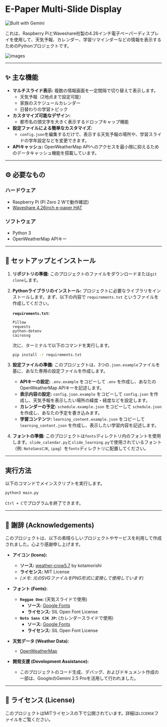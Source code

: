 # E-Paper Multi-Slide Display

![Built with Gemini](https://img.shields.io/badge/Built%20with-Gemini%202.5%20Pro-4285F4)

これは、Raspberry PiとWaveshare社製の4.26インチ電子ペーパーディスプレイを使用して、天気予報、カレンダー、学習リマインダーなどの情報を表示するためのPythonプロジェクトです。

![images](https://github.com/user-attachments/assets/50668af2-2974-4af2-a059-568ca791a538)

---

## ✨ 主な機能

* **マルチスライド表示:** 複数の情報画面を一定間隔で切り替えて表示します。
    * 天気予報（2地点まで設定可能）
    * 家族のスケジュールカレンダー
    * 日替わりの学習トピック
* **カスタマイズ可能なデザイン:**
    * 都市名の頭文字を大きく表示するドロップキャップ機能
* **設定ファイルによる簡単なカスタマイズ:**
    * `config.json`を編集するだけで、表示する天気予報の場所や、学習スライドの学年設定などを変更できます。
* **APIキャッシュ:** OpenWeatherMap APIへのアクセスを最小限に抑えるためのデータキャッシュ機能を搭載しています。

---

## ⚙️ 必要なもの

### ハードウェア
* Raspberry Pi (Pi Zero 2 Wで動作確認)
* [Waveshare 4.26inch e-paper HAT](https://www.waveshare.com/4.26inch-e-paper-hat.htm)

### ソフトウェア
* Python 3
* OpenWeatherMap APIキー

---

## 🚀 セットアップとインストール

1.  **リポジトリの準備:**
    このプロジェクトのファイルをダウンロードまたは`git clone`します。

2.  **Pythonライブラリのインストール:**
    プロジェクトに必要なライブラリをインストールします。まず、以下の内容で `requirements.txt` というファイルを作成してください。

    **`requirements.txt`:**
    ```
    Pillow
    requests
    python-dotenv
    cairosvg
    ```

    次に、ターミナルで以下のコマンドを実行します。
    ```sh
    pip install -r requirements.txt
    ```

3.  **設定ファイルの準備:**
    このプロジェクトは、3つの`.json.example`ファイルを基に、あなた専用の設定ファイルを作成します。

    * **APIキーの設定:** `.env.example` をコピーして `.env` を作成し、あなたのOpenWeatherMap APIキーを記述します。
    * **表示内容の設定:** `config.json.example` をコピーして `config.json` を作成し、天気予報を表示したい場所の緯度・経度などを設定します。
    * **カレンダーの予定:** `schedule.example.json` をコピーして `schedule.json` を作成し、あなたの予定を書き込みます。
    * **学習コンテンツ:** `learning_content.example.json` をコピーして `learning_content.json` を作成し、表示したい学習内容を記述します。

4.  **フォントの準備:**
    このプロジェクトは`fonts`ディレクトリ内のフォントを使用します。`slide_calendar.py`と`slide_learning.py`で使用されているフォント（例: `NotoSansCJK`, `ipag`）を`fonts`ディレクトリに配置してください。

---

## 実行方法

以下のコマンドでメインスクリプトを実行します。

```sh
python3 main.py
````

`Ctrl + C`でプログラムを終了できます。

-----

## 🙏 謝辞 (Acknowledgements)

このプロジェクトは、以下の素晴らしいプロジェクトやサービスを利用して作成されました。心より感謝申し上げます。

  * **アイコン (Icons):**

      * **ソース:** [weather-crow5.7](https://github.com/kotamorishi/weather-crow5.7) by kotamorishi
      * **ライセンス:** MIT License
      * *(メモ: 元のSVGファイルをPNG形式に変換して使用しています)*

  * **フォント (Fonts):**

      * **`Reggae One`:** (天気スライドで使用)
          * **ソース:** [Google Fonts](https://fonts.google.com/specimen/Reggae+One)
          * **ライセンス:** SIL Open Font License
      * **`Noto Sans CJK JP`:** (カレンダースライドで使用)
          * **ソース:** [Google Fonts](https://www.google.com/search?q=https://fonts.google.com/noto/specimen/Noto-Sans-JP)
          * **ライセンス:** SIL Open Font License

  * **天気データ (Weather Data):**

      * [OpenWeatherMap](https://openweathermap.org/)

  * **開発支援 (Development Assistance):**

      * このプロジェクトのコード生成、デバッグ、およびドキュメント作成の一部は、GoogleのGemini 2.5 Proを活用して行われました。

-----

## 📄 ライセンス (License)

このプロジェクトはMITライセンスの下で公開されています。詳細は`LICENSE`ファイルをご覧ください。
